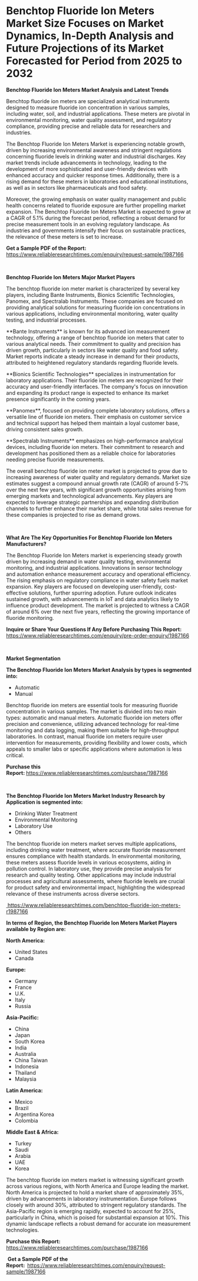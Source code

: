 <p><h1>Benchtop Fluoride Ion Meters Market Size Focuses on Market Dynamics, In-Depth Analysis and Future Projections of its Market Forecasted for Period from 2025 to 2032</h1></p><p><strong>Benchtop Fluoride Ion Meters Market Analysis and Latest Trends</strong></p>
<p><p>Benchtop fluoride ion meters are specialized analytical instruments designed to measure fluoride ion concentration in various samples, including water, soil, and industrial applications. These meters are pivotal in environmental monitoring, water quality assessment, and regulatory compliance, providing precise and reliable data for researchers and industries.</p><p>The Benchtop Fluoride Ion Meters Market is experiencing notable growth, driven by increasing environmental awareness and stringent regulations concerning fluoride levels in drinking water and industrial discharges. Key market trends include advancements in technology, leading to the development of more sophisticated and user-friendly devices with enhanced accuracy and quicker response times. Additionally, there is a rising demand for these meters in laboratories and educational institutions, as well as in sectors like pharmaceuticals and food safety.</p><p>Moreover, the growing emphasis on water quality management and public health concerns related to fluoride exposure are further propelling market expansion. The Benchtop Fluoride Ion Meters Market is expected to grow at a CAGR of 5.1% during the forecast period, reflecting a robust demand for precise measurement tools in an evolving regulatory landscape. As industries and governments intensify their focus on sustainable practices, the relevance of these meters is set to increase.</p></p>
<p><strong>Get a Sample PDF of the Report:&nbsp;</strong> <a href="https://www.reliableresearchtimes.com/enquiry/request-sample/1987166?utm_campaign=3030&utm_medium=2&utm_source=Github&utm_content=ia&utm_term=12042025&utm_id=benchtop-fluoride-ion-meters">https://www.reliableresearchtimes.com/enquiry/request-sample/1987166</a></p>
<p>&nbsp;</p>
<p><strong>Benchtop Fluoride Ion Meters Major Market Players</strong></p>
<p><p>The benchtop fluoride ion meter market is characterized by several key players, including Bante Instruments, Bionics Scientific Technologies, Panomex, and Spectralab Instruments. These companies are focused on providing analytical solutions for measuring fluoride ion concentrations in various applications, including environmental monitoring, water quality testing, and industrial processes.</p><p>**Bante Instruments** is known for its advanced ion measurement technology, offering a range of benchtop fluoride ion meters that cater to various analytical needs. Their commitment to quality and precision has driven growth, particularly in sectors like water quality and food safety. Market reports indicate a steady increase in demand for their products, attributed to heightened regulatory standards regarding fluoride levels.</p><p>**Bionics Scientific Technologies** specializes in instrumentation for laboratory applications. Their fluoride ion meters are recognized for their accuracy and user-friendly interfaces. The company's focus on innovation and expanding its product range is expected to enhance its market presence significantly in the coming years.</p><p>**Panomex**, focused on providing complete laboratory solutions, offers a versatile line of fluoride ion meters. Their emphasis on customer service and technical support has helped them maintain a loyal customer base, driving consistent sales growth.</p><p>**Spectralab Instruments** emphasizes on high-performance analytical devices, including fluoride ion meters. Their commitment to research and development has positioned them as a reliable choice for laboratories needing precise fluoride measurements.</p><p>The overall benchtop fluoride ion meter market is projected to grow due to increasing awareness of water quality and regulatory demands. Market size estimates suggest a compound annual growth rate (CAGR) of around 5-7% over the next few years, with significant growth opportunities arising from emerging markets and technological advancements. Key players are expected to leverage strategic partnerships and expanding distribution channels to further enhance their market share, while total sales revenue for these companies is projected to rise as demand grows.</p></p>
<p>&nbsp;</p>
<p><strong>What Are The Key Opportunities For Benchtop Fluoride Ion Meters Manufacturers?</strong></p>
<p><p>The Benchtop Fluoride Ion Meters market is experiencing steady growth driven by increasing demand in water quality testing, environmental monitoring, and industrial applications. Innovations in sensor technology and automation enhance measurement accuracy and operational efficiency. The rising emphasis on regulatory compliance in water safety fuels market expansion. Key players are focused on developing user-friendly, cost-effective solutions, further spurring adoption. Future outlook indicates sustained growth, with advancements in IoT and data analytics likely to influence product development. The market is projected to witness a CAGR of around 6% over the next five years, reflecting the growing importance of fluoride monitoring.</p></p>
<p><strong>Inquire or Share Your Questions If Any Before Purchasing This Report:</strong> <a href="https://www.reliableresearchtimes.com/enquiry/pre-order-enquiry/1987166?utm_campaign=3030&utm_medium=2&utm_source=Github&utm_content=ia&utm_term=12042025&utm_id=benchtop-fluoride-ion-meters">https://www.reliableresearchtimes.com/enquiry/pre-order-enquiry/1987166</a></p>
<p>&nbsp;</p>
<p><strong>Market Segmentation</strong></p>
<p><strong>The Benchtop Fluoride Ion Meters Market Analysis by types is segmented into:</strong></p>
<p><ul><li>Automatic</li><li>Manual</li></ul></p>
<p><p>Benchtop fluoride ion meters are essential tools for measuring fluoride concentration in various samples. The market is divided into two main types: automatic and manual meters. Automatic fluoride ion meters offer precision and convenience, utilizing advanced technology for real-time monitoring and data logging, making them suitable for high-throughput laboratories. In contrast, manual fluoride ion meters require user intervention for measurements, providing flexibility and lower costs, which appeals to smaller labs or specific applications where automation is less critical.</p></p>
<p><strong>Purchase this Report:&nbsp;</strong><a href="https://www.reliableresearchtimes.com/purchase/1987166?utm_campaign=3030&utm_medium=2&utm_source=Github&utm_content=ia&utm_term=12042025&utm_id=benchtop-fluoride-ion-meters">https://www.reliableresearchtimes.com/purchase/1987166</a></p>
<p>&nbsp;</p>
<p><strong>The Benchtop Fluoride Ion Meters Market Industry Research by Application is segmented into:</strong></p>
<p><ul><li>Drinking Water Treatment</li><li>Environmental Monitoring</li><li>Laboratory Use</li><li>Others</li></ul></p>
<p><p>The benchtop fluoride ion meters market serves multiple applications, including drinking water treatment, where accurate fluoride measurement ensures compliance with health standards. In environmental monitoring, these meters assess fluoride levels in various ecosystems, aiding in pollution control. In laboratory use, they provide precise analysis for research and quality testing. Other applications may include industrial processes and agricultural assessments, where fluoride levels are crucial for product safety and environmental impact, highlighting the widespread relevance of these instruments across diverse sectors.</p></p>
<p><a href="https://www.reliableresearchtimes.com/benchtop-fluoride-ion-meters-r1987166?utm_campaign=3030&utm_medium=2&utm_source=Github&utm_content=ia&utm_term=12042025&utm_id=benchtop-fluoride-ion-meters">&nbsp;https://www.reliableresearchtimes.com/benchtop-fluoride-ion-meters-r1987166</a></p>
<p><strong>In terms of Region, the Benchtop Fluoride Ion Meters Market Players available by Region are:</strong></p>
<p>
    <p> <strong> North America: </strong>
        <ul>
            <li>United States</li>
            <li>Canada</li>
        </ul>
        </p> 
    <p> <strong> Europe: </strong>
        <ul>
            <li>Germany</li>
            <li>France</li>
            <li>U.K.</li>
            <li>Italy</li>
            <li>Russia</li>
        </ul>
        </p> 
    <p> <strong> Asia-Pacific: </strong>
        <ul>
            <li>China</li>
            <li>Japan</li>
            <li>South Korea</li>
            <li>India</li>
            <li>Australia</li>
            <li>China Taiwan</li>
            <li>Indonesia</li>
            <li>Thailand</li>
            <li>Malaysia</li>
        </ul>
        </p> 
    <p> <strong> Latin America: </strong>
        <ul>
            <li>Mexico</li>
            <li>Brazil</li>
            <li>Argentina Korea</li>
            <li>Colombia</li>
        </ul>
        </p> 
    <p> <strong> Middle East & Africa: </strong>
        <ul>
            <li>Turkey</li>
            <li>Saudi</li>
            <li>Arabia</li>
            <li>UAE</li>
            <li>Korea</li>
        </ul>
    </p>
    </p>
<p><p>The benchtop fluoride ion meters market is witnessing significant growth across various regions, with North America and Europe leading the market. North America is projected to hold a market share of approximately 35%, driven by advancements in laboratory instrumentation. Europe follows closely with around 30%, attributed to stringent regulatory standards. The Asia-Pacific region is emerging rapidly, expected to account for 25%, particularly in China, which is poised for substantial expansion at 10%. This dynamic landscape reflects a robust demand for accurate ion measurement technologies.</p></p>
<p><strong>Purchase this Report: </strong><a href="https://www.reliableresearchtimes.com/purchase/1987166?utm_campaign=3030&utm_medium=2&utm_source=Github&utm_content=ia&utm_term=12042025&utm_id=benchtop-fluoride-ion-meters">https://www.reliableresearchtimes.com/purchase/1987166</a></p>
<p>&nbsp;<strong>Get a Sample PDF of the Report:&nbsp;&nbsp;</strong><a href="https://www.reliableresearchtimes.com/enquiry/request-sample/1987166?utm_campaign=3030&utm_medium=2&utm_source=Github&utm_content=ia&utm_term=12042025&utm_id=benchtop-fluoride-ion-meters">https://www.reliableresearchtimes.com/enquiry/request-sample/1987166</a></p>
<p><strong></strong></p>
<p><p></p><p></p><p></p></p>
